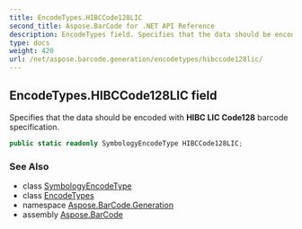 ```yaml
---
title: EncodeTypes.HIBCCode128LIC
second_title: Aspose.BarCode for .NET API Reference
description: EncodeTypes field. Specifies that the data should be encoded with HIBC LIC Code128 barcode specification
type: docs
weight: 420
url: /net/aspose.barcode.generation/encodetypes/hibccode128lic/
---
```

## EncodeTypes.HIBCCode128LIC field

Specifies that the data should be encoded with **HIBC LIC Code128** barcode specification.

```csharp
public static readonly SymbologyEncodeType HIBCCode128LIC;
```

### See Also

* class [SymbologyEncodeType](../../symbologyencodetype/)
* class [EncodeTypes](../)
* namespace [Aspose.BarCode.Generation](../../encodetypes/)
* assembly [Aspose.BarCode](../../../)


